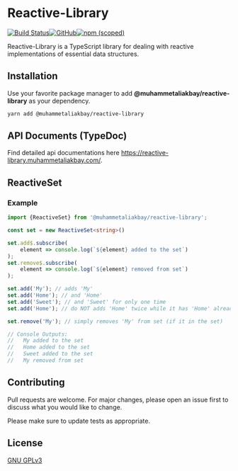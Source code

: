# Reactive-Library
[![Build Status](https://travis-ci.org/muhammetaliakbay/reactive-library.svg?branch=master)](https://travis-ci.org/muhammetaliakbay/reactive-library)[![GitHub](https://img.shields.io/github/license/muhammetaliakbay/reactive-library)](https://opensource.org/licenses/GPL-3.0)[![npm (scoped)](https://img.shields.io/npm/v/@muhammetaliakbay/reactive-library)](https://www.npmjs.com/package/@muhammetaliakbay/reactive-library)

Reactive-Library is a TypeScript library for dealing with reactive implementations of essential data structures.

## Installation

Use your favorite package manager to add **@muhammetaliakbay/reactive-library** as your dependency.

```bash
yarn add @muhammetaliakbay/reactive-library
```

## API Documents (TypeDoc)

Find detailed api documentations here <https://reactive-library.muhammetaliakbay.com/>.

## ReactiveSet

### Example

```typescript
import {ReactiveSet} from '@muhammetaliakbay/reactive-library';

const set = new ReactiveSet<string>()

set.add$.subscribe(
    element => console.log(`${element} added to the set`)
);
set.remove$.subscribe(
    element => console.log(`${element} removed from set`)
);

set.add('My'); // adds 'My'
set.add('Home'); // and 'Home'
set.add('Sweet'); // and 'Sweet' for only one time
set.add('Home'); // do NOT adds 'Home' twice while it has 'Home' already (as a ideal set)

set.remove('My'); // simply removes 'My' from set (if it in the set)

// Console Outputs:
//   My added to the set
//   Home added to the set
//   Sweet added to the set
//   My removed from set
```

## Contributing
Pull requests are welcome. For major changes, please open an issue first to discuss what you would like to change.

Please make sure to update tests as appropriate.

## License
[GNU GPLv3](https://choosealicense.com/licenses/gpl-3.0/)
